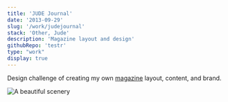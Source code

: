 ```yaml
---
title: 'JUDE Journal'
date: '2013-09-29'
slug: '/work/judejournal'
stack: 'Other, Jude'
description: 'Magazine layout and design'
githubRepo: 'testr'
type: "work"  
display: true
---
```


Design challenge of creating my own [magazine](https://issuu.com/judepark/docs/judejournalvol1) layout, content, and brand.


![A beautiful scenery](https://64.media.tumblr.com/db6d298d7e3316353201ba01fa0b3a3b/b12d66101663c1d3-a6/s2048x3072/95e99e157f1b8a6a6c7c95f97c99f7655f02d73a.pnj)
<br/>